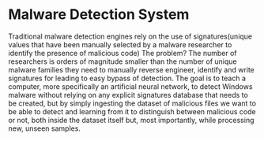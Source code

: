 # Malware Detection System
Traditional malware detection engines rely on the use of signatures(unique values that have been manually 
selected by a malware researcher to identify the presence of malicious code)
The problem?
The number of researchers is orders of magnitude smaller than the number of unique malware families they need to manually reverse engineer,
identify and write signatures for leading to easy bypass of detection.
The goal is to teach a computer, more specifically an artificial neural network,
to detect Windows malware without relying on any explicit signatures database that needs to be created,
but by simply ingesting the dataset of malicious files we want to be able to detect and learning from it
to distinguish between malicious code or not, both inside the dataset itself but, most importantly, 
while processing new, unseen samples.

